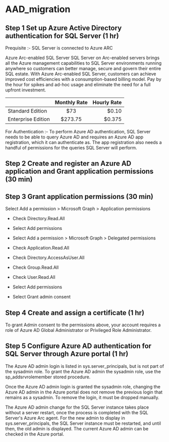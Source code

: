 # AAD_migration

##  Step 1 Set up Azure Active Directory authentication for SQL Server (1 hr)
Prequisite :- SQL Server is connected to Azure ARC

Azure Arc-enabled SQL Server
SQL Server on Arc-enabled servers brings all the Azure management capabilities to SQL Server environments running anywhere so customers can better manage, secure and govern their entire SQL estate. With Azure Arc-enabled SQL Server, customers can achieve improved cost efficiencies with a consumption-based billing model. Pay by the hour for spikes and ad-hoc usage and eliminate the need for a full upfront investment.

|   | Monthly Rate  | Hourly Rate |
| :------------ |:---------------:| -----:|
| Standard Edition      | $73 | $0.10 |
| Enterprise Edition      | $273.75        |   $0.375 |

	
		
		

For Authentication :- To perform Azure AD authentication, SQL Server needs to be able to query Azure AD and requires an Azure AD app registration, which it can authenticate as. The app registration also needs a handful of permissions for the queries SQL Server will perform.

## Step 2 Create and register an Azure AD application and Grant application permissions (30 min)

## Step 3 Grant application permissions (30 min)
Select Add a permission > Microsoft Graph > Application permissions

- Check Directory.Read.All
- Select Add permissions
- Select Add a permission > Microsoft Graph > Delegated permissions

- Check Application.Read.All
- Check Directory.AccessAsUser.All
- Check Group.Read.All
- Check User.Read.All
- Select Add permissions
- Select Grant admin consent

## Step 4 Create and assign a certificate (1 hr)
To grant Admin consent to the permissions above, your account requires a role of Azure AD Global Administrator or Privileged Role Administrator.

## Step 5 Configure Azure AD authentication for SQL Server through Azure portal (1 hr)
The Azure AD admin login is listed in sys.server_principals, but is not part of the sysadmin role. To grant the Azure AD admin the sysadmin role, use the sp_addsrvrolemember stored procedure.

Once the Azure AD admin login is granted the sysadmin role, changing the Azure AD admin in the Azure portal does not remove the previous login that remains as a sysadmin. To remove the login, it must be dropped manually.

The Azure AD admin change for the SQL Server instance takes place without a server restart, once the process is completed with the SQL Server's Azure Arc agent. For the new admin to display in sys.server_principals, the SQL Server instance must be restarted, and until then, the old admin is displayed. The current Azure AD admin can be checked in the Azure portal.

